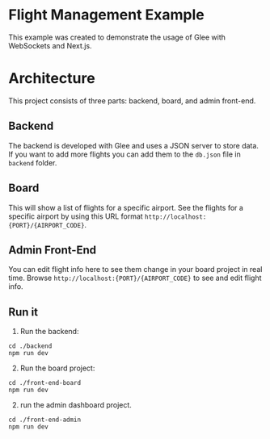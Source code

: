 # Flight Management Example

This example was created to demonstrate the usage of Glee with WebSockets and Next.js.

# Architecture

This project consists of three parts: backend, board, and admin front-end.
## Backend
The backend is developed with Glee and uses a JSON server to store data. If you want to add more flights you can add them to the `db.json` file in `backend` folder.

## Board
This will show a list of flights for a specific airport. See the flights for a specific airport by using this URL format `http://localhost:{PORT}/{AIRPORT_CODE}`.
## Admin Front-End
You can edit flight info here to see them change in your board project in real time. Browse `http://localhost:{PORT}/{AIRPORT_CODE}` to see and edit flight info.

## Run it

1) Run the backend:

```
cd ./backend
npm run dev
```
2) Run the board project:

```
cd ./front-end-board
npm run dev
```
2) run the admin dashboard project.

```
cd ./front-end-admin
npm run dev
```